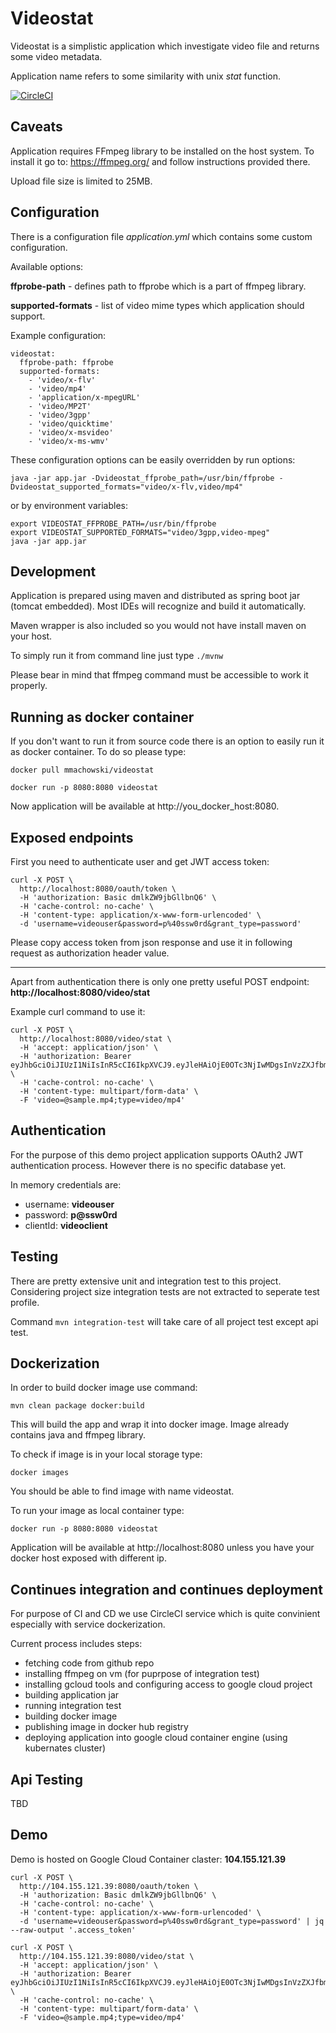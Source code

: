 # Videostat

Videostat is a simplistic application which investigate video file and returns some video metadata. 

Application name refers to some similarity with unix *stat* function.

[![CircleCI](https://circleci.com/gh/machomic/videostat.svg?style=svg)](https://circleci.com/gh/machomic/videostat)

## Caveats

Application requires FFmpeg library to be installed on the host system. To install it go to: https://ffmpeg.org/ and follow instructions provided there.

Upload file size is limited to 25MB.

## Configuration 

There is a configuration file _application.yml_ which contains some custom configuration.

Available options:

**ffprobe-path** - defines path to ffprobe which is a part of ffmpeg library.

**supported-formats** - list of video mime types which application should support.

Example configuration:

```
videostat:
  ffprobe-path: ffprobe
  supported-formats:
    - 'video/x-flv'
    - 'video/mp4'
    - 'application/x-mpegURL'
    - 'video/MP2T'
    - 'video/3gpp'
    - 'video/quicktime'
    - 'video/x-msvideo'
    - 'video/x-ms-wmv'
```

These configuration options can be easily overridden by run options:

`java -jar app.jar -Dvideostat_ffprobe_path=/usr/bin/ffprobe -Dvideostat_supported_formats="video/x-flv,video/mp4"`

or by environment variables:

```
export VIDEOSTAT_FFPROBE_PATH=/usr/bin/ffprobe
export VIDEOSTAT_SUPPORTED_FORMATS="video/3gpp,video-mpeg"
java -jar app.jar
``` 
 

## Development

Application is prepared using maven and distributed as spring boot jar (tomcat embedded). Most IDEs will recognize and build it automatically. 

Maven wrapper is also included so you would not have install maven on your host.

To simply run it from command line just type `./mvnw`

Please bear in mind that ffmpeg command must be accessible to work it properly.

## Running as docker container

If you don't want to run it from source code there is an option to easily run it as docker container. To do so please type:

`docker pull mmachowski/videostat`

`docker run -p 8080:8080 videostat` 

Now application will be available at http://you_docker_host:8080. 

## Exposed endpoints

First you need to authenticate user and get JWT access token:

```
curl -X POST \
  http://localhost:8080/oauth/token \
  -H 'authorization: Basic dmlkZW9jbGllbnQ6' \
  -H 'cache-control: no-cache' \
  -H 'content-type: application/x-www-form-urlencoded' \
  -d 'username=videouser&password=p%40ssw0rd&grant_type=password'
```
  
Please copy access token from json response and use it in following request as authorization header value.

---

Apart from authentication there is only one pretty useful POST endpoint: **http://localhost:8080/video/stat**

Example curl command to use it:

```
curl -X POST \
  http://localhost:8080/video/stat \
  -H 'accept: application/json' \
  -H 'authorization: Bearer eyJhbGciOiJIUzI1NiIsInR5cCI6IkpXVCJ9.eyJleHAiOjE0OTc3NjIwMDgsInVzZXJfbmFtZSI6InZpZGVvdXNlciIsImF1dGhvcml0aWVzIjpbInZpZGVvIl0sImp0aSI6IjNhZGU1ZmRlLWNkMDgtNDFlMy05Y2YwLTMyYmU1MzVkODc5NiIsImNsaWVudF9pZCI6InZpZGVvY2xpZW50Iiwic2NvcGUiOlsidmlkZW8iXX0._erRssbJTmkYRDv42i206cUmXnxnTZd8eVKkLx9ZCsI' \
  -H 'cache-control: no-cache' \
  -H 'content-type: multipart/form-data' \
  -F 'video=@sample.mp4;type=video/mp4'
```

## Authentication

For the purpose of this demo project application supports OAuth2 JWT authentication process. However there is no specific database yet.

In memory credentials are:

* username: **videouser**
* password: **p@ssw0rd**
* clientId: **videoclient** 

## Testing

There are pretty extensive unit and integration test to this project. Considering project size integration tests are not extracted to seperate test profile. 

Command `mvn integration-test` will take care of all project test except api test. 

## Dockerization

In order to build docker image use command:

`mvn clean package docker:build`

This will build the app and wrap it into docker image. Image already contains java and ffmpeg library.

To check if image is in your local storage type:

`docker images`

You should be able to find image with name videostat.

To run your image as local container type:

`docker run -p 8080:8080 videostat` 

Application will be available at http://localhost:8080 unless you have your docker host exposed with different ip. 

## Continues integration and continues deployment

For purpose of CI and CD we use CircleCI service which is quite convinient especially with service dockerization.

Current process includes steps:

* fetching code from github repo
* installing ffmpeg on vm (for puprpose of integration test)
* installing gcloud tools and configuring access to google cloud project
* building application jar
* running integration test
* building docker image
* publishing image in docker hub registry
* deploying application into google cloud container engine (using kubernates cluster)

## Api Testing

TBD

## Demo

Demo is hosted on Google Cloud Container claster: **104.155.121.39** 


```
curl -X POST \
  http://104.155.121.39:8080/oauth/token \
  -H 'authorization: Basic dmlkZW9jbGllbnQ6' \
  -H 'cache-control: no-cache' \
  -H 'content-type: application/x-www-form-urlencoded' \
  -d 'username=videouser&password=p%40ssw0rd&grant_type=password' | jq --raw-output '.access_token'
```
  
```
curl -X POST \
  http://104.155.121.39:8080/video/stat \
  -H 'accept: application/json' \
  -H 'authorization: Bearer eyJhbGciOiJIUzI1NiIsInR5cCI6IkpXVCJ9.eyJleHAiOjE0OTc3NjIwMDgsInVzZXJfbmFtZSI6InZpZGVvdXNlciIsImF1dGhvcml0aWVzIjpbInZpZGVvIl0sImp0aSI6IjNhZGU1ZmRlLWNkMDgtNDFlMy05Y2YwLTMyYmU1MzVkODc5NiIsImNsaWVudF9pZCI6InZpZGVvY2xpZW50Iiwic2NvcGUiOlsidmlkZW8iXX0._erRssbJTmkYRDv42i206cUmXnxnTZd8eVKkLx9ZCsI' \
  -H 'cache-control: no-cache' \
  -H 'content-type: multipart/form-data' \
  -F 'video=@sample.mp4;type=video/mp4'
```